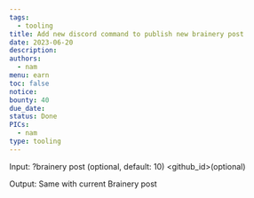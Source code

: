 ```yaml
---
tags:
  - tooling
title: Add new discord command to publish new brainery post
date: 2023-06-20
description:
authors:
  - nam
menu: earn
toc: false
notice:
bounty: 40
due_date:
status: Done
PICs:
  - nam
type: tooling
---
```

Input: ?brainery post <url> <author>  <tags> <reward>(optional, default: 10) <github_id>(optional)

Output: Same with current Brainery post
